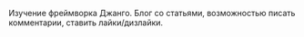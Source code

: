 Изучение фреймворка Джанго. 
Блог со статьями, возможностью писать комментарии, ставить лайки/дизлайки.
